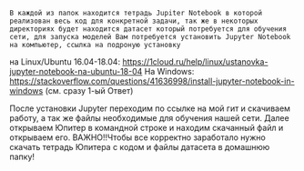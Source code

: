 	В каждой из папок находится тетрадь Jupiter Notebook в которой реализован весь код для конкретной задачи, так же в некоторых директориях будет находится датасет который потребуется для обучения сети, для запуска моделей Вам потребуется установить Jupyter Notebook на компьютер, ссылка на подроную установку 

на Linux/Ubuntu 16.04-18.04: 
	https://1cloud.ru/help/linux/ustanovka-jupyter-notebook-na-ubuntu-18-04
На Windows: 
	https://stackoverflow.com/questions/41636998/install-jupyter-notebook-in-windows (см. сразу 1-ый Ответ)

После установки Jupyter переходим по ссылке на мой гит и скачиваем работу, а так же файлы необходимые для обучения нашей сети.
Далее открываем Юпитер в командной строке и находим скачанный файл и открываем его. 
ВАЖНО!!Чтобы все корректно заработало нужно скачать тетрадь Юпитера с кодом и файлы датасета в домашнюю папку!
